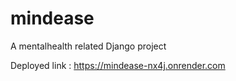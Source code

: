 # mindease
A mentalhealth related Django project

Deployed link : https://mindease-nx4j.onrender.com
